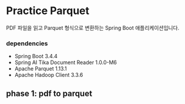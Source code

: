 # Practice Parquet

PDF 파일을 읽고 Parquet 형식으로 변환하는 Spring Boot 애플리케이션입니다.

### dependencies

- Spring Boot 3.4.4
- Spring AI Tika Document Reader 1.0.0-M6
- Apache Parquet 1.13.1
- Apache Hadoop Client 3.3.6

## phase 1: pdf to parquet
